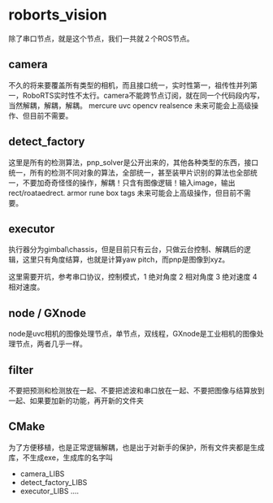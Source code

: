 # roborts_vision
除了串口节点，就是这个节点，我们一共就２个ROS节点。

## camera
不久的将来要覆盖所有类型的相机，而且接口统一，实时性第一，祖传性并列第一，RoboRTS实时性不太行。camera不能跨节点订阅，就在同一个代码段内写，当然解耦，解耦，解耦。
mercure 
uvc
opencv
realsence
未来可能会上高级操作、但目前不需要。

## detect_factory
这里是所有的检测算法，pnp_solver是公开出来的，其他各种类型的东西，接口统一，所有的检测不同对象的算法，全部统一，甚至装甲片识别的算法也全部统一，不要加奇奇怪怪的操作，解耦！只含有图像逻辑！输入image，输出rect/roataedrect.
armor
rune
box
tags
未来可能会上高级操作，但目前不需要。

## executor
执行器分为gimbal\chassis，但是目前只有云台，只做云台控制、解耦后的逻辑，这里只有角度结算，也就是计算yaw pitch，而pnp是图像到xyz。

这里需要开坑，参考串口协议，控制模式，1 绝对角度 2 相对角度 3 绝对速度 4 相对速度。

## node / GXnode
node是uvc相机的图像处理节点，单节点，双线程，GXnode是工业相机的图像处理节点，两者几乎一样。

## filter
不要把预测和检测放在一起、不要把滤波和串口放在一起、不要把图像与结算放到一起、如果要加新的功能，再开新的文件夹

## CMake
为了方便移植，也是正常逻辑解耦，也是出于对新手的保护，所有文件夹都是生成库，不生成exe，生成库的名字叫
- camera_LIBS
- detect_factory_LIBS
- executor_LIBS
....
